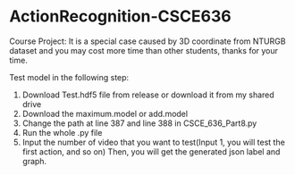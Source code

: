 # ActionRecognition-CSCE636
Course Project:
It is a special case caused by 3D coordinate from NTURGB dataset and you may cost more time than other students, thanks for your time.

Test model in the following step:
1. Download Test.hdf5 file from release or download it from my shared drive
2. Download the maximum.model or add.model
3. Change the path at line 387 and line 388 in CSCE_636_Part8.py
4. Run the whole .py file
5. Input the number of video that you want to test(Input 1, you will test the first action, and so on)
Then, you will get the generated json label and graph.

